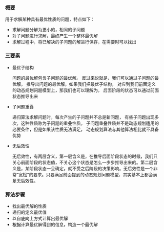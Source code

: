 ### 概要
用于求解某种具有最优性质的问题，特点如下：
- 求解问题分解为更小的，相同的子问题
- 对子问题进行求解，最终产生一个整体最优解
- 求解过程中，将已解决的子问题的解进行保存，在需要时可以找出

### 三要素
- 最优子结构

    问题的最优解包含子问题的最优解。
    反过来说就是，我们可以通过子问题的最优解，
    推导出问题的最优解。如果我们把最优子结构，
    对应到我们前面定义的动态规划问题模型上，那我们也可以理解为，
    后面阶段的状态可以通过前面状态推导出来
- 子问题重叠

    递归算法求解问题时，每次产生的子问题并不总是新问题，
有些子问题出现多次，这种性质称为子问题的重叠性质。
子问题重叠性质并不是动态规划适用的必要条件，但是如果该性质无法满足，
动态规划算法与其他算法相比就不具备优势

- 无后效性

    无后效性，有两层含义，第一层含义是，在推导后面阶段状态的时候，我们只关心前面阶段的状态值，不关心这个状态是怎么一步步推导出来的。第二层含义是，某阶段状态一旦确定，就不受之后阶段的决策影响。无后效性是一个非常“宽松”的要求。只要满足前面提到的动态规划问题模型，其实基本上都会满足无后效性。
   

### 算法步骤
- 找出最优解的性质
- 递归的定义最优值
- 以自底向上方式计算出最优解
- 根据计算最优解得到的信息，构造一个最优解